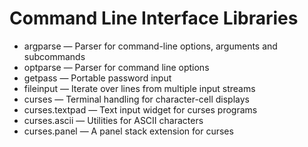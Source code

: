 # Command Line Interface Libraries

- argparse — Parser for command-line options, arguments and subcommands
- optparse — Parser for command line options
- getpass — Portable password input
- fileinput — Iterate over lines from multiple input streams
- curses — Terminal handling for character-cell displays
- curses.textpad — Text input widget for curses programs
- curses.ascii — Utilities for ASCII characters
- curses.panel — A panel stack extension for curses

